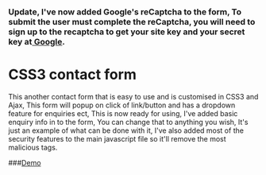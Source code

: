 ### Update, I've now added Google's reCaptcha to the form, To submit the user must complete the reCaptcha, you will need to sign up to the recaptcha to get your site key and your secret key at<a href="https://www.google.com/recaptcha/intro/index.html" target="_blank"> Google</a>.

# CSS3 contact form
<p>This another contact form that is easy to use and is customised in CSS3 and Ajax,
This form will popup on click of link/button and has a dropdown feature for enquiries ect,
This is now ready for using, I've added basic enquiry info in to the form, You can change that to anything you wish, It's just an example of what can be done with it,
I've also added most of the security features to the main javascript file so it'll remove the most malicious tags.</p>

###<a href="https://ruddernation-designs.github.io/css-contact-form/" target="_blank">Demo</a>
